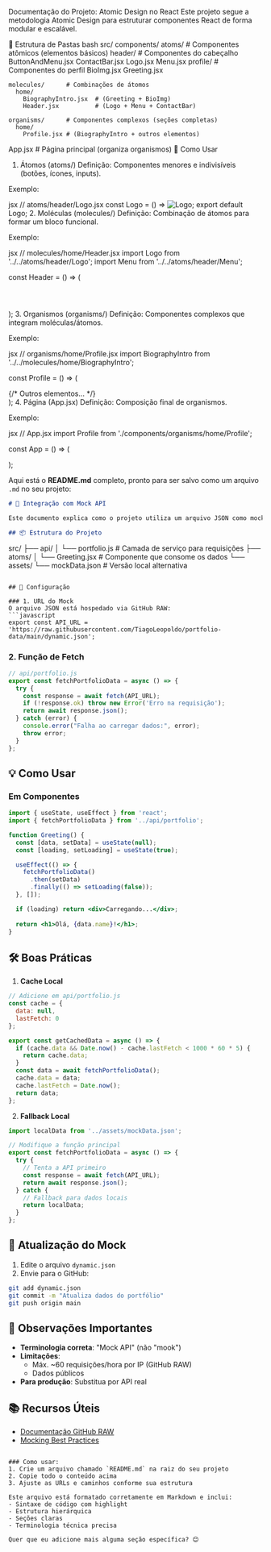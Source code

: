 Documentação do Projeto: Atomic Design no React
Este projeto segue a metodologia Atomic Design para estruturar componentes React de forma modular e escalável.

📂 Estrutura de Pastas
bash
src/
  components/
    atoms/          # Componentes atômicos (elementos básicos)
      header/       # Componentes do cabeçalho
        ButtonAndMenu.jsx
        ContactBar.jsx
        Logo.jsx
        Menu.jsx
      profile/      # Componentes do perfil
        BioImg.jsx
        Greeting.jsx
    
    molecules/      # Combinações de átomos
      home/
        BiographyIntro.jsx  # (Greeting + BioImg)
        Header.jsx          # (Logo + Menu + ContactBar)
    
    organisms/      # Componentes complexos (seções completas)
      home/
        Profile.jsx # (BiographyIntro + outros elementos)
    
  App.jsx           # Página principal (organiza organismos)
🔧 Como Usar
1. Átomos (atoms/)
Definição: Componentes menores e indivisíveis (botões, ícones, inputs).

Exemplo:

jsx
// atoms/header/Logo.jsx
const Logo = () => <img src="/logo.png" alt="Logo" />;
export default Logo;
2. Moléculas (molecules/)
Definição: Combinação de átomos para formar um bloco funcional.

Exemplo:

jsx
// molecules/home/Header.jsx
import Logo from '../../atoms/header/Logo';
import Menu from '../../atoms/header/Menu';

const Header = () => (
  <header>
    <Logo />
    <Menu />
  </header>
);
3. Organismos (organisms/)
Definição: Componentes complexos que integram moléculas/átomos.

Exemplo:

jsx
// organisms/home/Profile.jsx
import BiographyIntro from '../../molecules/home/BiographyIntro';

const Profile = () => (
  <section>
    <BiographyIntro />
    {/* Outros elementos... */}
  </section>
);
4. Página (App.jsx)
Definição: Composição final de organismos.

Exemplo:

jsx
// App.jsx
import Profile from './components/organisms/home/Profile';

const App = () => (
  <div>
    <Profile />
  </div>
);



Aqui está o **README.md** completo, pronto para ser salvo como um arquivo `.md` no seu projeto:

```markdown
# 🚀 Integração com Mock API

Este documento explica como o projeto utiliza um arquivo JSON como mock de API para desenvolvimento frontend.

## 📦 Estrutura do Projeto

```
src/
├── api/
│   └── portfolio.js      # Camada de serviço para requisições
├── atoms/
│   └── Greeting.jsx      # Componente que consome os dados
└── assets/
    └── mockData.json     # Versão local alternativa
```

## 🔧 Configuração

### 1. URL do Mock
O arquivo JSON está hospedado via GitHub RAW:
```javascript
export const API_URL = 'https://raw.githubusercontent.com/TiagoLeopoldo/portfolio-data/main/dynamic.json';
```

### 2. Função de Fetch
```javascript
// api/portfolio.js
export const fetchPortfolioData = async () => {
  try {
    const response = await fetch(API_URL);
    if (!response.ok) throw new Error('Erro na requisição');
    return await response.json();
  } catch (error) {
    console.error("Falha ao carregar dados:", error);
    throw error;
  }
};
```

## 💡 Como Usar

### Em Componentes
```jsx
import { useState, useEffect } from 'react';
import { fetchPortfolioData } from '../api/portfolio';

function Greeting() {
  const [data, setData] = useState(null);
  const [loading, setLoading] = useState(true);

  useEffect(() => {
    fetchPortfolioData()
      .then(setData)
      .finally(() => setLoading(false));
  }, []);

  if (loading) return <div>Carregando...</div>;
  
  return <h1>Olá, {data.name}!</h1>;
}
```

## 🛠️ Boas Práticas

1. **Cache Local**
```javascript
// Adicione em api/portfolio.js
const cache = {
  data: null,
  lastFetch: 0
};

export const getCachedData = async () => {
  if (cache.data && Date.now() - cache.lastFetch < 1000 * 60 * 5) {
    return cache.data;
  }
  const data = await fetchPortfolioData();
  cache.data = data;
  cache.lastFetch = Date.now();
  return data;
};
```

2. **Fallback Local**
```javascript
import localData from '../assets/mockData.json';

// Modifique a função principal
export const fetchPortfolioData = async () => {
  try {
    // Tenta a API primeiro
    const response = await fetch(API_URL);
    return await response.json();
  } catch {
    // Fallback para dados locais
    return localData;
  }
};
```

## 🔄 Atualização do Mock

1. Edite o arquivo `dynamic.json`
2. Envie para o GitHub:
```bash
git add dynamic.json
git commit -m "Atualiza dados do portfólio"
git push origin main
```

## 📌 Observações Importantes

- **Terminologia correta**: "Mock API" (não "mook")
- **Limitações**:
  - Máx. ~60 requisições/hora por IP (GitHub RAW)
  - Dados públicos
- **Para produção**: Substitua por API real

## 📚 Recursos Úteis

- [Documentação GitHub RAW](https://docs.github.com/en/repositories/working-with-files/using-files/viewing-a-file#viewing-raw-files)
- [Mocking Best Practices](https://mswjs.io/docs/)
```

### Como usar:
1. Crie um arquivo chamado `README.md` na raiz do seu projeto
2. Copie todo o conteúdo acima
3. Ajuste as URLs e caminhos conforme sua estrutura

Este arquivo está formatado corretamente em Markdown e inclui:
- Sintaxe de código com highlight
- Estrutura hierárquica
- Seções claras
- Terminologia técnica precisa

Quer que eu adicione mais alguma seção específica? 😊